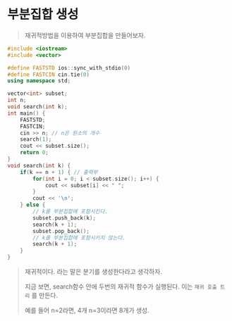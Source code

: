 # 부분집합 생성

> 재귀적방법을 이용하여 부분집합을 만들어보자.

```c++
#include <iostream>
#include <vector>

#define FASTSTD ios::sync_with_stdio(0)
#define FASTCIN cin.tie(0)
using namespace std;

vector<int> subset;
int n;
void search(int k);
int main() {
    FASTSTD;
    FASTCIN;
    cin >> n; // n은 원소의 개수
    search(1);
    cout << subset.size();
    return 0;
}
void search(int k) {
    if(k == n + 1) { // 출력부
        for(int i = 0; i < subset.size(); i++) {
            cout << subset[i] << " ";
        }
        cout << '\n';
    } else {
        // k를 부분집합에 포함시킨다.
        subset.push_back(k);
        search(k + 1);
        subset.pop_back();
        // k를 부분집합에 포함시키지 않는다.
        search(k + 1);
    }
}
```

> 재귀적이다. 라는 말은 분기를 생성한다라고 생각하자.
>
> 지금 보면, search함수 안에 두번의 재귀적 함수가 실행된다. 이는 `재귀 호출 트리` 를 만든다.
>
> 예를 들어 n=2라면, 4개 n=3이라면 8개가 생성.

  

